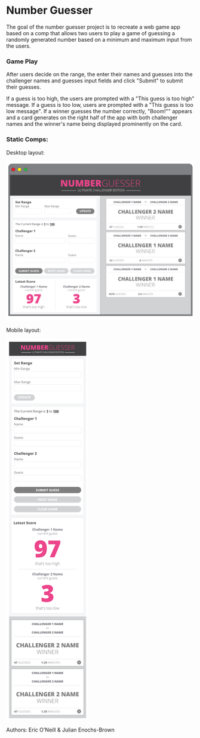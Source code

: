# Number Guesser

The goal of the number guesser project is to recreate a web game app based on a comp that allows two users to play a game of guessing a randomly generated number based on a minimum and maximum input from the users.

### Game Play

After users decide on the range, the enter their names and guesses into the challenger names and guesses input fields and click "Submit" to submit their guesses.

If a guess is too high, the users are prompted with a "This guess is too high" message. If a guess is too low, users are prompted with a "This guess is too low message". If a winner guesses the number correctly, "Boom!"" appears and a card generates on the right half of the app with both challenger names and the winner's name being displayed prominently on the card.

### Static Comps:

Desktop layout:

![](number-guesser_desk-top_comp.jpg)

Mobile layout: 

![](number-guesser_mobile-comp.jpg)

Authors: Eric O'Neill & Julian Enochs-Brown
